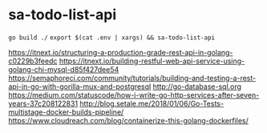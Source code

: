 # sa-todo-list-api

`go build ./`
`export $(cat .env | xargs) && sa-todo-list-api`

https://itnext.io/structuring-a-production-grade-rest-api-in-golang-c0229b3feedc
https://itnext.io/building-restful-web-api-service-using-golang-chi-mysql-d85f427dee54
https://semaphoreci.com/community/tutorials/building-and-testing-a-rest-api-in-go-with-gorilla-mux-and-postgresql
http://go-database-sql.org
https://medium.com/statuscode/how-i-write-go-http-services-after-seven-years-37c208122831
http://blog.setale.me/2018/01/06/Go-Tests-multistage-docker-builds-pipeline/
https://www.cloudreach.com/blog/containerize-this-golang-dockerfiles/
